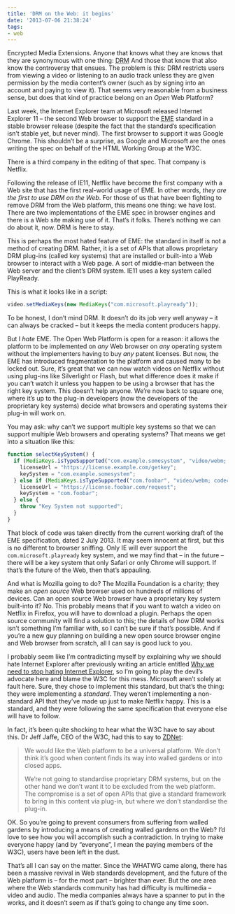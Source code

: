 ```yaml
---
title: 'DRM on the Web: it begins'
date: '2013-07-06 21:38:24'
tags:
- web
---
```


Encrypted Media Extensions. Anyone that knows what they are knows that they are synonymous with one thing: <abbr title="Digital Rights Management">DRM</abbr> And those that know that also know the controversy that ensues. The problem is this: DRM restricts users from viewing a video or listening to an audio track unless they are given permission by the media content’s owner (such as by signing into an account and paying to view it). That seems very reasonable from a business sense, but does that kind of practice belong on an *Open* Web Platform?

Last week, the Internet Explorer team at Microsoft released Internet Explorer 11 – the second Web browser to support the <abbr title="Encrypted Media Extensions">EME</abbr> standard in a stable browser release (despite the fact that the standard’s specification isn’t stable yet, but never mind). The first browser to support it was Google Chrome. This shouldn’t be a surprise, as Google and Microsoft are the ones writing the spec on behalf of the HTML Working Group at the W3C.

There is a third company in the editing of that spec. That company is Netflix.

Following the release of IE11, Netflix have become the first company with a Web site that has the first real-world usage of EME. In other words, *they are the first to use DRM on the Web*. For those of us that have been fighting to remove DRM from the Web platform, this means one thing: we have lost. There are two implementations of the EME spec in browser engines and there is a Web site making use of it. That’s it folks. There’s nothing we can do about it, now. DRM is here to stay.

This is perhaps the most hated feature of EME: the standard in itself is not a method of creating DRM. Rather, it is a set of APIs that allows proprietary DRM plug-ins (called key systems) that are installed or built-into a Web browser to interact with a Web page. A sort of middle-man between the Web server and the client’s DRM system. IE11 uses a key system called PlayReady.

This is what it looks like in a script:

```javascript
video.setMediaKeys(new MediaKeys("com.microsoft.playready"));
```

To be honest, I don’t mind DRM. It doesn’t do its job very well anyway – it can always be cracked – but it keeps the media content producers happy.

But I *hate* EME. The Open Web Platform is open for a reason: it allows the platform to be implemented on *any* Web browser on *any* operating system without the implementers having to buy *any* patent licenses. But now, the EME has introduced fragmentation to the platform and caused many to be locked out. Sure, it’s great that we can now watch videos on Netflix without using plug-ins like Silverlight or Flash, but what difference does it make if you can’t watch it unless you happen to be using a browser that has the right key system. This doesn’t help anyone. We’re now back to square one, where it’s up to the plug-in developers (now the developers of the proprietary key systems) decide what browsers and operating systems their plug-in will work on.

You may ask: why can’t we support multiple key systems so that we can support multiple Web browsers and operating systems? That means we get into a situation like this:

```javascript
function selectKeySystem() {
  if (MediaKeys.isTypeSupported("com.example.somesystem", "video/webm; codecs='vp8, vorbis'")) {
    licenseUrl = "https://license.example.com/getkey";
    keySystem = "com.example.somesystem";
  } else if (MediaKeys.isTypeSupported("com.foobar", "video/webm; codecs='vp8, vorbis'")) {
    licenseUrl = "https://license.foobar.com/request";
    keySystem = "com.foobar";
  } else {
    throw "Key System not supported";
  }
}
```

That block of code was taken directly from the current working draft of the EME specification, dated 2 July 2013. It may seem innocent at first, but this is no different to browser sniffing. Only IE will ever support the `com.microsoft.playready` key system, and we may find that – in the future – there will be a key system that only Safari or only Chrome will support. If that’s the future of the Web, then that’s appauling.

And what is Mozilla going to do? The Mozilla Foundation is a charity; they make an *open source* Web browser used on hundreds of millions of devices. Can an open source Web browser have a proprietary key system built-into it? No. This probably means that if you want to watch a video on Netflix in Firefox, you will have to download a plugin. Perhaps the open source community will find a solution to this; the details of how DRM works isn’t something I’m familiar with, so I can’t be sure if that’s possible. And if you’re a new guy planning on building a new open source browser engine and Web browser from scratch, all I can say is good luck to you.

I probably seem like I’m contradicting myself by explaining why we should hate Internet Explorer after previously writing an article entitled [Why we need to stop hating Internet Explorer](http://joshtumath.me.uk/articles/why-we-need-to-stop-hating-internet-explorer.html), so I’m going to play the devil’s advocate here and blame the W3C for this mess. Microsoft aren’t solely at fault here. Sure, they chose to implement this standard, but that’s the thing: they were implementing a *standard*. They weren’t implementing a non-standard API that they’ve made up just to make Netflix happy. This is a standard, and they were following the same specification that everyone else will have to follow.

In fact, it’s been quite shocking to hear what the W3C have to say about this. Dr Jeff Jaffe, CEO of the W3C, had this to say to [ZDNet](http://www.zdnet.com/reject-drm-and-you-risk-walling-off-parts-of-the-web-says-w3c-chief-7000017388/):

> We would like the Web platform to be a universal platform. We don’t think it’s good when content finds its way into walled gardens or into closed apps.
>
> We’re not going to standardise proprietary DRM systems, but on the other hand we don’t want it to be excluded from the web platform. The compromise is a set of open APIs that give a standard framework to bring in this content via plug-in, but where we don’t standardise the plug-in.

OK. So you’re going to prevent consumers from suffering from walled gardens by introducing a means of creating walled gardens on the Web? I’d love to see how you will accomplish such a contradiction. In trying to make everyone happy (and by “everyone”, I mean the paying members of the W3C), users have been left in the dust.

That’s all I can say on the matter. Since the WHATWG came along, there has been a massive revival in Web standards development, and the future of the Web platform is – for the most part – brighter than ever. But the one area where the Web standards community has had difficulty is multimedia – video and audio. The media companies always have a spanner to put in the works, and it doesn’t seem as if that’s going to change any time soon.
